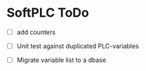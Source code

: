 #  SoftPLC ToDo

- [ ] add counters

- [ ] Unit test against duplicated PLC-variables
- [ ] Migrate variable list to a dbase
